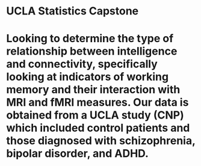 # UCLA Statistics Capstone
# Looking to determine the type of relationship between intelligence and connectivity, specifically looking at indicators of working memory and their interaction with MRI and fMRI measures. Our data is obtained from a UCLA study (CNP) which included control patients and those diagnosed with schizophrenia, bipolar disorder, and ADHD.

